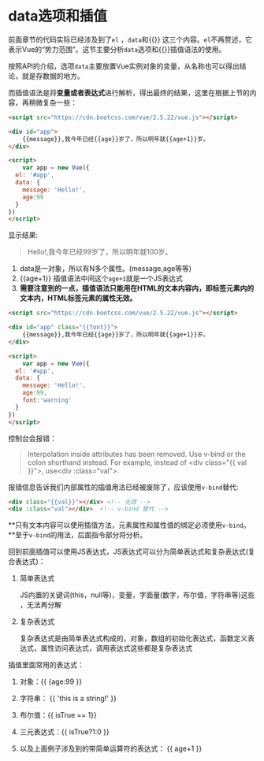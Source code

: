 # data选项和插值

前面章节的代码实际已经涉及到了`el` ，`data`和\{\{\}\} 这三个内容。`el`不再赘述，它表示Vue的“势力范围”。这节主要分析`data`选项和\{\{\}\}插值语法的使用。

按照API的介绍，选项`data`主要放置Vue实例对象的变量，从名称也可以得出结论，就是存数据的地方。

而插值语法是将**变量或者表达式**进行解析，得出最终的结果，这里在根据上节的内容，再稍微复杂一些：

```html
<script src="https://cdn.bootcss.com/vue/2.5.22/vue.js"></script>

<div id="app">
    {{message}},我今年已经{{age}}岁了，所以明年就{{age+1}}岁。
</div>    

<script>
    var app = new Vue({ 
  el: '#app',   
  data: {
    message: 'Hello!',
    age:99 
  }
})
</script>
```

显示结果:

> Hello!,我今年已经99岁了，所以明年就100岁。

1. data是一对象，所以有N多个属性。(message,age等等)
2. \{\{age+1\}\} 插值语法中间这个`age+1`就是一个JS表达式
3. **需要注意到的一点，插值语法只能用在HTML的文本内容内，即标签元素内的文本内，HTML标签元素的属性无效。**

```html
<script src="https://cdn.bootcss.com/vue/2.5.22/vue.js"></script>

<div id="app" class="{{font}}">
    {{message}},我今年已经{{age}}岁了，所以明年就{{age+1}}岁。
</div>    

<script>
    var app = new Vue({ 
  el: '#app',   
  data: {
    message: 'Hello!',
    age:99,
    font:'warning'
  }
})
</script>
```

控制台会报错：

>  Interpolation inside attributes has been removed. Use v-bind or the colon shorthand instead. For example, instead of &lt;div class=&quot;\{\{ val \}\}&quot;&gt;, use&lt;div :class=&quot;val&quot;&gt;.

报错信息告诉我们内部属性的插值用法已经被废除了，应该使用`v-bind`替代:

```html
<div class="{{val}}"></div> <!-- 无效 -->
<div :class="val"></div>  <!-- v-bind 替代 -->
```

**只有文本内容可以使用插值方法，元素属性和属性值的绑定必须使用`v-bind`。**至于`v-bind`的用法，后面指令部分将分析。

回到前面插值可以使用JS表达式，JS表达式可以分为简单表达式和复杂表达式(复合表达式)：

1. 简单表达式

   JS内置的关键词(this，null等)，变量，字面量(数字，布尔值，字符串等)这些 ，无法再分解

2. 复杂表达式

   复杂表达式是由简单表达式构成的，对象，数组的初始化表达式，函数定义表达式，属性访问表达式，调用表达式这些都是复杂表达式

插值里面常用的表达式：

1. 对象：\{\{ {age:99 \}\}

2. 字符串： \{\{ 'this is a string!' }\}

3. 布尔值：\{\{ isTrue == 1}\}

4. 三元表达式：\{\{ isTrue?1:0 \}\}

5. 以及上面例子涉及到的带简单运算符的表达式： \{\{ age+1 \}\}

   

   

